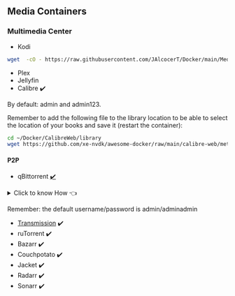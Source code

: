 ## Media Containers

### Multimedia Center

* Kodi

```sh
wget  -cO - https://raw.githubusercontent.com/JAlcocerT/Docker/main/Media/kodi_docker_compose.yml > docker-compose.yaml
```

* Plex
* Jellyfin
* Calibre :heavy_check_mark:

By default: admin and admin123.

Remember to add the following file to the library location to be able to select the location of your books and save it (restart the container):

```sh
cd ~/Docker/CalibreWeb/library
wget https://github.com/xe-nvdk/awesome-docker/raw/main/calibre-web/metadata.db
```

#### P2P

* qBittorrent [:heavy_check_mark:](https://fossengineer.com/selfhosting-qBittorrent-with-docker-and-VPN/)

<details>
  <summary>Click to know How 👈</summary>
  &nbsp;
```
docker run -d --name=qbittorrent\
  -e PUID=1000 \
  -e PGID=1000 \
  -e TZ=Europe/Madrid \
  -e WEBUI_PORT=8083 \
  -p 6883:6881 \
  -p 6883:6881/udp \
  -p 8083:8080 \
  -v ~/Docker/qbittorrent/config:/config \
  -v ~/Docker/qbittorrent/DOWNLOADS:/downloads \
  --restart unless-stopped \
  ghcr.io/linuxserver/qbittorrent
```

OR:

(:heavy_check_mark: Jul 2022)

```
sudo wget -c https://raw.githubusercontent.com/JAlcocerT/Docker/main/Media/Qbittorrent_docker-compose.yaml -O docker-compose.yaml

wget  -cO - https://raw.githubusercontent.com/JAlcocerT/docker/main/Media/Qbittorrent_docker-compose_wenvironment.yaml > docker-compose.yaml

wget  -cO - https://raw.githubusercontent.com/JAlcocerT/Ubuntu/main/variables.env?token=ANL2TWHRX5WRKS3O3ZYJVULBKDBEU > .env
```

</details>

Remember: the default username/password is admin/adminadmin

* [Transmission]() :heavy_check_mark:
* ruTorrent :heavy_check_mark:
* Bazarr :heavy_check_mark:
* Couchpotato :heavy_check_mark:
* Jacket :heavy_check_mark:
* Radarr :heavy_check_mark:
* Sonarr :heavy_check_mark: